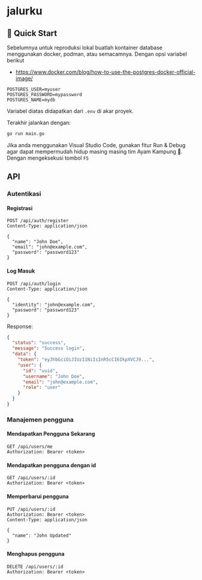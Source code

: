 # jalurku

## 🚀 Quick Start

Sebelumnya untuk reproduksi lokal buatlah kontainer database menggunakan docker, podman, atau semacamnya. Dengan opsi variabel berikut
- https://www.docker.com/blog/how-to-use-the-postgres-docker-official-image/

```env
POSTGRES_USER=myuser
POSTGRES_PASSWORD=mypassword
POSTGRES_NAME=mydb
```
Variabel diatas didapatkan dari `.env` di akar proyek.

Terakhir jalankan dengan:

```bash
go run main.go
```

Jika anda menggunakan Visual Studio Code, gunakan fitur Run & Debug agar dapat mempermudah hidup masing masing tim Ayam Kampung 🙏. Dengan mengeksekusi tombol `F5`

## API

### Autentikasi

#### Registrasi
```http
POST /api/auth/register
Content-Type: application/json

{
  "name": "John Doe",
  "email": "john@example.com",
  "password": "password123"
}
```

#### Log Masuk
```http
POST /api/auth/login
Content-Type: application/json

{
  "identity": "john@example.com",
  "password": "password123"
}
```

Response:
```json
{
  "status": "success",
  "message": "Success login",
  "data": {
    "token": "eyJhbGciOiJIUzI1NiIsInR5cCI6IkpXVCJ9...",
    "user": {
      "id": "uuid",
      "username": "John Doe",
      "email": "john@example.com",
      "role": "user"
    }
  }
}
```

### Manajemen pengguna

#### Mendapatkan Pengguna Sekarang
```http
GET /api/users/me
Authorization: Bearer <token>
```

#### Mendapatkan pengguna dengan id
```http
GET /api/users/:id
Authorization: Bearer <token>
```

#### Memperbarui pengguna
```http
PUT /api/users/:id
Authorization: Bearer <token>
Content-Type: application/json

{
  "name": "John Updated"
}
```

#### Menghapus pengguna
```http
DELETE /api/users/:id
Authorization: Bearer <token>
```